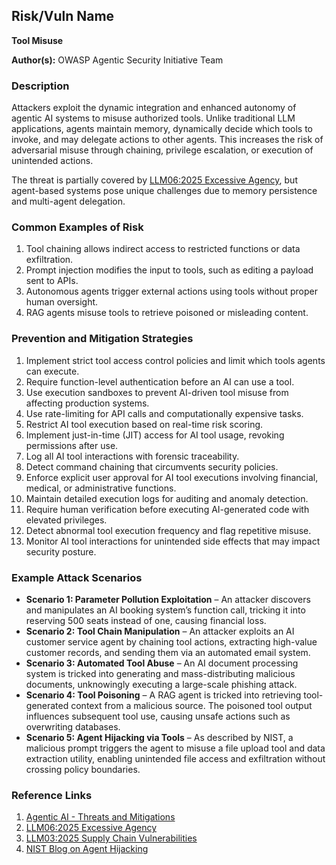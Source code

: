 ## Risk/Vuln Name
**Tool Misuse**

**Author(s):**
OWASP Agentic Security Initiative Team

### Description
Attackers exploit the dynamic integration and enhanced autonomy of agentic AI systems to misuse authorized tools. Unlike traditional LLM applications, agents maintain memory, dynamically decide which tools to invoke, and may delegate actions to other agents. This increases the risk of adversarial misuse through chaining, privilege escalation, or execution of unintended actions.

The threat is partially covered by [LLM06:2025 Excessive Agency](https://genai.owasp.org/llmrisk/llm062025-excessive-agency/), but agent-based systems pose unique challenges due to memory persistence and multi-agent delegation. 

### Common Examples of Risk
1. Tool chaining allows indirect access to restricted functions or data exfiltration.
2. Prompt injection modifies the input to tools, such as editing a payload sent to APIs.
3. Autonomous agents trigger external actions using tools without proper human oversight.
4. RAG agents misuse tools to retrieve poisoned or misleading content.

### Prevention and Mitigation Strategies
1. Implement strict tool access control policies and limit which tools agents can execute.
2. Require function-level authentication before an AI can use a tool.
3. Use execution sandboxes to prevent AI-driven tool misuse from affecting production systems.
4. Use rate-limiting for API calls and computationally expensive tasks.
5. Restrict AI tool execution based on real-time risk scoring.
6. Implement just-in-time (JIT) access for AI tool usage, revoking permissions after use.
7. Log all AI tool interactions with forensic traceability.
8. Detect command chaining that circumvents security policies.
9. Enforce explicit user approval for AI tool executions involving financial, medical, or administrative functions.
10. Maintain detailed execution logs for auditing and anomaly detection.
11. Require human verification before executing AI-generated code with elevated privileges.
12. Detect abnormal tool execution frequency and flag repetitive misuse.
13. Monitor AI tool interactions for unintended side effects that may impact security posture.

### Example Attack Scenarios
- **Scenario 1: Parameter Pollution Exploitation** – An attacker discovers and manipulates an AI booking system’s function call, tricking it into reserving 500 seats instead of one, causing financial loss.
- **Scenario 2: Tool Chain Manipulation** – An attacker exploits an AI customer service agent by chaining tool actions, extracting high-value customer records, and sending them via an automated email system.
- **Scenario 3: Automated Tool Abuse** – An AI document processing system is tricked into generating and mass-distributing malicious documents, unknowingly executing a large-scale phishing attack.
- **Scenario 4: Tool Poisoning** – A RAG agent is tricked into retrieving tool-generated context from a malicious source. The poisoned tool output influences subsequent tool use, causing unsafe actions such as overwriting databases.
- **Scenario 5: Agent Hijacking via Tools** – As described by NIST, a malicious prompt triggers the agent to misuse a file upload tool and data extraction utility, enabling unintended file access and exfiltration without crossing policy boundaries.

### Reference Links
1. [Agentic AI - Threats and Mitigations](https://genai.owasp.org/resource/agentic-ai-threats-and-mitigations/)
2. [LLM06:2025 Excessive Agency](https://genai.owasp.org/llm-top-10/LLM06-excessive-agency)
3. [LLM03:2025 Supply Chain Vulnerabilities](https://genai.owasp.org/llm-top-10/LLM03-training-data-supply-chain)
4. [NIST Blog on Agent Hijacking](https://www.nist.gov/news-events/news/2025/01/technical-blog-strengthening-ai-agent-hijacking-evaluations)